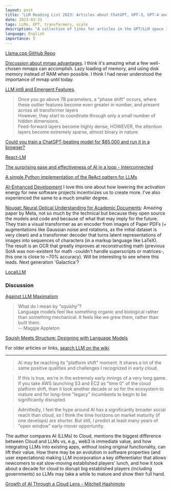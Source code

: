 ```yaml
---
layout: post
title: "LLM Reading List 2023: Articles about ChatGPT, GPT-3, GPT-4 and LLMs"
date: 2023-03-31
tags: LLMs, GPT, transformers, scale
description: "A collection of links for articles in the GPT/LLM space I found interesting."
language: English
importance: 5
---
```


[Llama.cpp GitHub Repo](https://github.com/ggerganov/llama.cpp)

[Discussion about mmap advantages](https://github.com/ggerganov/llama.cpp/discussions/638). I think it's amazing what a few well-chosen mmaps can accomplish. Lazy loading of memory, and using disk memory instead of RAM when possible. I think I had never understood the importance of mmap until today.

[LLM int8 and Emergent Features](https://timdettmers.com/2022/08/17/llm-int8-and-emergent-features).

> Once you go above 7B parameters, a "phase shift" occurs, where these outlier features become even greater in number, and present across all transformer layers<br>However, they start to coordinate through only a small number of hidden dimensions. <br>
Feed-forward layers become highly dense, HOWEVER, the attention layers become extremely sparse, almost binary in nature

[Could you train a ChatGPT-beating model for $85,000 and run it in a browser?](https://simonwillison.net/2023/Mar/17/beat-chatgpt-in-a-browser/)

[React-LM](https://react-lm.github.io/)

[The surprising ease and effectiveness of AI in a loop - Interconnected](https://interconnected.org/home/2023/03/16/singularity)

[A simple Python implementation of the ReAct pattern for LLMs](https://til.simonwillison.net/llms/python-react-pattern)

[AI-Enhanced Development](https://simonwillison.net/2023/Mar/27/ai-enhanced-development/) I love this one about how lowering the activation energy for new software projects incentivizes us to create more. I've also experienced the same to a much smaller degree.

[Nougat: Neural Optical Understanding for Academic Documents](https://arxiv.org/abs/2308.13418): Amazing paper by Meta, not so much by the technical but because they open source the models and code and because of what that may imply for the future. They train a visual transformer as an encoder from images of Paper PDFs (+ augmentations like Gaussian noise and rotations, as the initial dataset is very clean) and a transformer decoder that turns latent representations of images into sequences of characters (in a markup language like LaTeX). The result is an OCR that greatly improves at reconstructing math (previous SotA was non-existent for math -couldn't handle superscripts or matrices-, this one is close to ~70% accuracy). Will be interesting to see where this leads. Next generation 'Galactica'?

[LocalLLM](https://cloud.google.com/blog/products/application-development/new-localllm-lets-you-develop-gen-ai-apps-locally-without-gpus)

### Discussion 

[Against LLM Maximalism](https://explosion.ai/blog/against-llm-maximalism)

> What do I mean by “squishy”? <br> Language models feel like something organic and biological rather than something mechanical. It feels like we grew them, rather than built them.<br> -- Maggie Appleton

[Squish Meets Structure: Designing with Language Models](https://maggieappleton.com/squish-structure)

For older articles or links, [search LLM on the wiki](/tagged?q=LLM).

---

> AI may be reaching its "platform shift" moment. It shares a lot of the same positive qualities and challenges I recognized in early cloud.

> If this is true, we're in the extremely early innings of a very long game. If you take AWS launching S3 and EC2 as "time 0" of the cloud platform shift, then it took another decade or so for the ecosystem to mature and for long-time "legacy" incumbents to begin to be significantly disrupted.

> Admittedly, I feel the hype around AI has a significantly broader social reach than cloud, so I think the time horizons on market maturity (if one develops) are shorter. But still, I predict at least many years of "open window" early-mover opportunity.

The author compares AI (LLMs) to Cloud, mentions the biggest difference between Cloud and LLMs vs, e.g., web3 is immediate value, and how integrating LLMs into existing apps, without losing original functionality, can lift their value. How there may be an evolution in software properties (and user expectations) making LLM incorporation a key differentiator that allows newcomers to eat slow-moving established players' lunch, and how it took about a decade for cloud to disrupt big established players (including governments) so LLMs may take a while to mature and show their full hand.

[Growth of AI Through a Cloud Lens - Mitchell Hashimoto](https://mitchellh.com/writing/ai-through-a-cloud-lens)